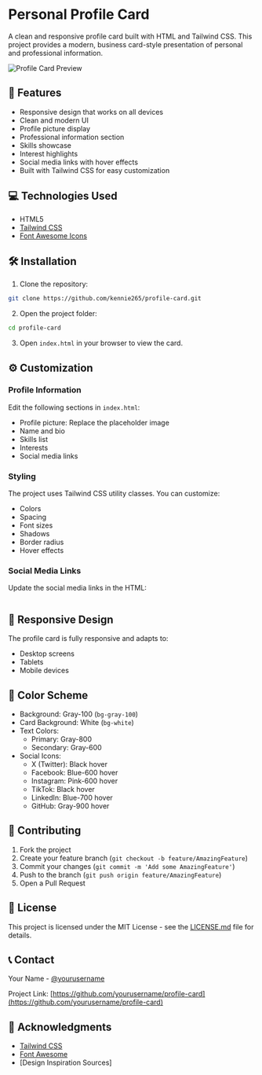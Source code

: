 # Personal Profile Card

A clean and responsive profile card built with HTML and Tailwind CSS. This project provides a modern, business card-style presentation of personal and professional information.

![Profile Card Preview](preview-image-url.png)

## 🚀 Features

- Responsive design that works on all devices
- Clean and modern UI
- Profile picture display
- Professional information section
- Skills showcase
- Interest highlights
- Social media links with hover effects
- Built with Tailwind CSS for easy customization

## 💻 Technologies Used

- HTML5
- [Tailwind CSS](https://tailwindcss.com/)
- [Font Awesome Icons](https://fontawesome.com/)

## 🛠️ Installation

1. Clone the repository:
```bash
git clone https://github.com/kennie265/profile-card.git
```

2. Open the project folder:
```bash
cd profile-card
```

3. Open `index.html` in your browser to view the card.

## ⚙️ Customization

### Profile Information
Edit the following sections in `index.html`:
- Profile picture: Replace the placeholder image
- Name and bio
- Skills list
- Interests
- Social media links

### Styling
The project uses Tailwind CSS utility classes. You can customize:
- Colors
- Spacing
- Font sizes
- Shadows
- Border radius
- Hover effects

### Social Media Links
Update the social media links in the HTML:
```html

```

## 📱 Responsive Design
The profile card is fully responsive and adapts to:
- Desktop screens
- Tablets
- Mobile devices

## 🎨 Color Scheme
- Background: Gray-100 (`bg-gray-100`)
- Card Background: White (`bg-white`)
- Text Colors:
  - Primary: Gray-800
  - Secondary: Gray-600
- Social Icons:
  - X (Twitter): Black hover
  - Facebook: Blue-600 hover
  - Instagram: Pink-600 hover
  - TikTok: Black hover
  - LinkedIn: Blue-700 hover
  - GitHub: Gray-900 hover

## 🤝 Contributing
1. Fork the project
2. Create your feature branch (`git checkout -b feature/AmazingFeature`)
3. Commit your changes (`git commit -m 'Add some AmazingFeature'`)
4. Push to the branch (`git push origin feature/AmazingFeature`)
5. Open a Pull Request

## 📄 License
This project is licensed under the MIT License - see the [LICENSE.md](LICENSE.md) file for details.

## 📞 Contact
Your Name - [@yourusername](https://x.com/yourusername)

Project Link: [https://github.com/yourusername/profile-card](https://github.com/yourusername/profile-card)

## 🙏 Acknowledgments
- [Tailwind CSS](https://tailwindcss.com/)
- [Font Awesome](https://fontawesome.com/)
- [Design Inspiration Sources]
